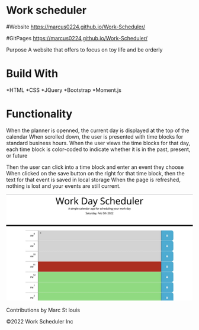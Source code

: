 # Work scheduler


#Website https://marcus0224.github.io/Work-Scheduler/

#GitPages https://marcus0224.github.io/Work-Scheduler/


Purpose
A website that offers to focus on toy life and be orderly 

# Build With
*HTML 
*CSS 
*JQuery 
*Bootstrap
*Moment.js

# Functionality
When the planner is openned, the current day is displayed at the top of the calendar
When scrolled down, the user is presented with time blocks for standard business hours.
When the user views the time blocks for that day, each time block is color-coded to indicate whether it is in the past, present, or future

Then the user can click into a time block and enter an event they choose 
When clicked on the save button on the right for that time block, then the text for that event is saved in local storage
When the page is refreshed, nothing is lost and your events are still current. 

![Day](Day.jpg)


Contributions
 by Marc St louis

©️2022 Work Scheduler Inc
